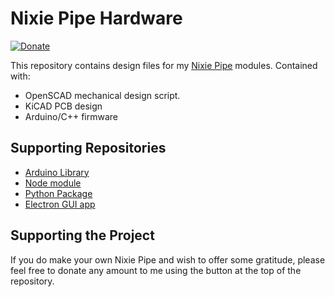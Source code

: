 # Nixie Pipe Hardware

[![Donate](https://img.shields.io/badge/Donate-PayPal-green.svg)](https://www.paypal.com/cgi-bin/webscr?cmd=_s-xclick&hosted_button_id=CFA7TQXNFURLQ)

This repository contains design files for my [Nixie
Pipe](http://www.nixiepipe.com) modules. Contained with:

* OpenSCAD mechanical design script.
* KiCAD PCB design
* Arduino/C++ firmware

## Supporting Repositories

* [Arduino Library](https://github.com/tuna-f1sh/NixiePipe)
* [Node module](https://github.com/tuna-f1sh/node-nixiepipe)
* [Python Package](https://github.com/tuna-f1sh/py-nixiepipe)
* [Electron GUI app](https://github.com/tuna-f1sh/electron-nixiepipe)

## Supporting the Project

If you do make your own Nixie Pipe and wish to offer some gratitude, please
feel free to donate any amount to me using the button at the top of the
repository.
